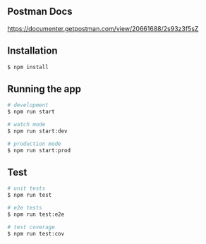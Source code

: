 ## Postman Docs

<a href='https://documenter.getpostman.com/view/20661688/2s93z3f5sZ'>https://documenter.getpostman.com/view/20661688/2s93z3f5sZ</a>

## Installation

```bash
$ npm install
```

## Running the app

```bash
# development
$ npm run start

# watch mode
$ npm run start:dev

# production mode
$ npm run start:prod
```

## Test

```bash
# unit tests
$ npm run test

# e2e tests
$ npm run test:e2e

# test coverage
$ npm run test:cov
```


